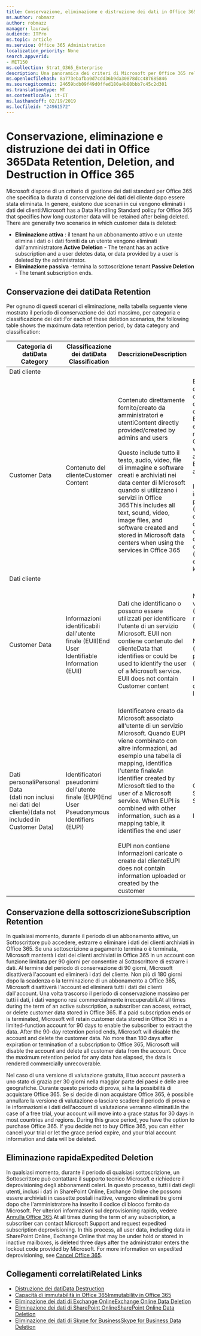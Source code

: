 ```yaml
---
title: Conservazione, eliminazione e distruzione dei dati in Office 365
ms.author: robmazz
author: robmazz
manager: laurawi
audience: ITPro
ms.topic: article
ms.service: Office 365 Administration
localization_priority: None
search.appverid:
- MET150
ms.collection: Strat_O365_Enterprise
description: Una panoramica dei criteri di Microsoft per Office 365 relativamente alla conservazione, all'eliminazione e alla distruzione dei dati.
ms.openlocfilehash: 8a773ebafba0d7cdd36b9da30878dcc487685846
ms.sourcegitcommit: 24659bdb09f49d0ffed180a4b80bbb7c45c2d301
ms.translationtype: MT
ms.contentlocale: it-IT
ms.lasthandoff: 02/19/2019
ms.locfileid: "24961572"
---
```

# <a name="data-retention-deletion-and-destruction-in-office-365"></a><span data-ttu-id="20ca6-103">Conservazione, eliminazione e distruzione dei dati in Office 365</span><span class="sxs-lookup"><span data-stu-id="20ca6-103">Data Retention, Deletion, and Destruction in Office 365</span></span>

<span data-ttu-id="20ca6-p101">Microsoft dispone di un criterio di gestione dei dati standard per Office 365 che specifica la durata di conservazione dei dati del cliente dopo essere stata eliminata. In genere, esistono due scenari in cui vengono eliminati i dati dei clienti:</span><span class="sxs-lookup"><span data-stu-id="20ca6-p101">Microsoft has a Data Handling Standard policy for Office 365 that specifies how long customer data will be retained after being deleted. There are generally two scenarios in which customer data is deleted:</span></span>

- <span data-ttu-id="20ca6-106">**Eliminazione attiva** : il tenant ha un abbonamento attivo e un utente elimina i dati o i dati forniti da un utente vengono eliminati dall'amministratore.</span><span class="sxs-lookup"><span data-stu-id="20ca6-106">**Active Deletion** - The tenant has an active subscription and a user deletes data, or data provided by a user is deleted by the administrator.</span></span>
- <span data-ttu-id="20ca6-107">**Eliminazione passiva** -termina la sottoscrizione tenant.</span><span class="sxs-lookup"><span data-stu-id="20ca6-107">**Passive Deletion** - The tenant subscription ends.</span></span>

## <a name="data-retention"></a><span data-ttu-id="20ca6-108">Conservazione dei dati</span><span class="sxs-lookup"><span data-stu-id="20ca6-108">Data Retention</span></span>

<span data-ttu-id="20ca6-109">Per ognuno di questi scenari di eliminazione, nella tabella seguente viene mostrato il periodo di conservazione dei dati massimo, per categoria e classificazione dei dati:</span><span class="sxs-lookup"><span data-stu-id="20ca6-109">For each of these deletion scenarios, the following table shows the maximum data retention period, by data category and classification:</span></span>

| <span data-ttu-id="20ca6-110">Categoria di dati</span><span class="sxs-lookup"><span data-stu-id="20ca6-110">Data Category</span></span> | <span data-ttu-id="20ca6-111">Classificazione dei dati</span><span class="sxs-lookup"><span data-stu-id="20ca6-111">Data Classification</span></span> | <span data-ttu-id="20ca6-112">Descrizione</span><span class="sxs-lookup"><span data-stu-id="20ca6-112">Description</span></span> | <span data-ttu-id="20ca6-113">Esempi</span><span class="sxs-lookup"><span data-stu-id="20ca6-113">Examples</span></span> | <span data-ttu-id="20ca6-114">Periodo di conservazione</span><span class="sxs-lookup"><span data-stu-id="20ca6-114">Retention Period</span></span> |
|-----------------|-----------------|-----------------|----------------------------------|-------------------------------|
| <span data-ttu-id="20ca6-115">Dati cliente
</span><span class="sxs-lookup"><span data-stu-id="20ca6-115">Customer Data</span></span> | <span data-ttu-id="20ca6-116">Contenuto del cliente</span><span class="sxs-lookup"><span data-stu-id="20ca6-116">Customer Content</span></span>| <span data-ttu-id="20ca6-117">Contenuto direttamente fornito/creato da amministratori e utenti</span><span class="sxs-lookup"><span data-stu-id="20ca6-117">Content directly provided/created by admins and users</span></span> <br><br> <span data-ttu-id="20ca6-118">Questo include tutto il testo, audio, video, file di immagine e software creati e archiviati nei data center di Microsoft quando si utilizzano i servizi in Office 365</span><span class="sxs-lookup"><span data-stu-id="20ca6-118">This includes all text, sound, video, image files, and software created and stored in Microsoft data centers when using the services in Office 365</span></span> | <span data-ttu-id="20ca6-119">Esempi delle applicazioni di Office 365 più comunemente utilizzate che consentono agli utenti di creare dati tra cui Word, Excel, PowerPoint, Outlook e OneNote</span><span class="sxs-lookup"><span data-stu-id="20ca6-119">Examples of the most commonly used Office 365 applications which allow users to author data include Word, Excel, PowerPoint, Outlook and OneNote</span></span> <br><br> <span data-ttu-id="20ca6-120">Il contenuto del cliente include anche i segreti di proprietà dei clienti/forniti (password, certificati, chiavi di crittografia, chiavi di archiviazione)</span><span class="sxs-lookup"><span data-stu-id="20ca6-120">Customer content also includes customer-owned/provided secrets (passwords, certificates, encryption keys, storage keys)</span></span> | <span data-ttu-id="20ca6-121">**Scenario di eliminazione attiva:** al massimo 30 giorni</span><span class="sxs-lookup"><span data-stu-id="20ca6-121">**Active Deletion Scenario:** at most 30 days</span></span> <br><br> <span data-ttu-id="20ca6-122">**Scenario di eliminazione passiva:** al massimo 180 giorni</span><span class="sxs-lookup"><span data-stu-id="20ca6-122">**Passive Deletion Scenario:** at most 180 days</span></span> |
| <span data-ttu-id="20ca6-123">Dati cliente
</span><span class="sxs-lookup"><span data-stu-id="20ca6-123">Customer Data</span></span> | <span data-ttu-id="20ca6-124">Informazioni identificabili dall'utente finale (EUII)</span><span class="sxs-lookup"><span data-stu-id="20ca6-124">End User Identifiable Information (EUII)</span></span> | <span data-ttu-id="20ca6-p102">Dati che identificano o possono essere utilizzati per identificare l'utente di un servizio Microsoft. EUII non contiene contenuto del cliente</span><span class="sxs-lookup"><span data-stu-id="20ca6-p102">Data that identifies or could be used to identify the user of a Microsoft service. EUII does not contain Customer content</span></span> | <span data-ttu-id="20ca6-127">Nome utente o nome visualizzato (dominio\nomeutente)</span><span class="sxs-lookup"><span data-stu-id="20ca6-127">User name or display name (DOMAIN\UserName)</span></span> <br><br> <span data-ttu-id="20ca6-128">Nome dell'entità utente (nome @ dominio)</span><span class="sxs-lookup"><span data-stu-id="20ca6-128">User principal name (name@domain)</span></span> <br><br>  <span data-ttu-id="20ca6-129">Indirizzi IP specifici dell'utente</span><span class="sxs-lookup"><span data-stu-id="20ca6-129">User-specific IP addresses</span></span> | <span data-ttu-id="20ca6-130">**Scenario di eliminazione attiva:** al massimo 180 giorni (solo un'azione di amministratore tenant)</span><span class="sxs-lookup"><span data-stu-id="20ca6-130">**Active Deletion Scenario:** at most 180 days (only a tenant administrator action)</span></span> <br><br> <span data-ttu-id="20ca6-131">**Scenario di eliminazione passiva:** al massimo 180 giorni</span><span class="sxs-lookup"><span data-stu-id="20ca6-131">**Passive Deletion Scenario:** at most 180 days</span></span> |
| <span data-ttu-id="20ca6-132">Dati personali</span><span class="sxs-lookup"><span data-stu-id="20ca6-132">Personal Data</span></span> <br> <span data-ttu-id="20ca6-133">(dati non inclusi nei dati del cliente)</span><span class="sxs-lookup"><span data-stu-id="20ca6-133">(data not included in Customer Data)</span></span> | <span data-ttu-id="20ca6-134">Identificatori pseudonimi dell'utente finale (EUPI)</span><span class="sxs-lookup"><span data-stu-id="20ca6-134">End User Pseudonymous Identifiers (EUPI)</span></span> | <span data-ttu-id="20ca6-p103">Identificatore creato da Microsoft associato all'utente di un servizio Microsoft. Quando EUPI viene combinato con altre informazioni, ad esempio una tabella di mapping, identifica l'utente finale</span><span class="sxs-lookup"><span data-stu-id="20ca6-p103">An identifier created by Microsoft tied to the user of a Microsoft service. When EUPI is combined with other information, such as a mapping table, it identifies the end user</span></span> <br><br> <span data-ttu-id="20ca6-137">EUPI non contiene informazioni caricate o create dal cliente</span><span class="sxs-lookup"><span data-stu-id="20ca6-137">EUPI does not contain information uploaded or created by the customer</span></span> | <span data-ttu-id="20ca6-138">GUID utente, PUID o SID</span><span class="sxs-lookup"><span data-stu-id="20ca6-138">User GUIDs, PUIDs, or SIDs</span></span> <br><br> <span data-ttu-id="20ca6-139">ID di sessione</span><span class="sxs-lookup"><span data-stu-id="20ca6-139">Session IDs</span></span> | <span data-ttu-id="20ca6-140">**Scenario di eliminazione attiva:** al massimo 30 giorni</span><span class="sxs-lookup"><span data-stu-id="20ca6-140">**Active Deletion Scenario:** at most 30 days</span></span> <br><br> <span data-ttu-id="20ca6-141">**Scenario di eliminazione passiva:** al massimo 180 giorni</span><span class="sxs-lookup"><span data-stu-id="20ca6-141">**Passive Deletion Scenario:** at most 180 days</span></span> |

## <a name="subscription-retention"></a><span data-ttu-id="20ca6-142">Conservazione della sottoscrizione</span><span class="sxs-lookup"><span data-stu-id="20ca6-142">Subscription Retention</span></span>

<span data-ttu-id="20ca6-p104">In qualsiasi momento, durante il periodo di un abbonamento attivo, un Sottoscrittore può accedere, estrarre o eliminare i dati dei clienti archiviati in Office 365. Se una sottoscrizione a pagamento termina o è terminata, Microsoft manterrà i dati dei clienti archiviati in Office 365 in un account con funzione limitata per 90 giorni per consentire al Sottoscrittore di estrarre i dati. Al termine del periodo di conservazione di 90 giorni, Microsoft disattiverà l'account ed eliminerà i dati del cliente. Non più di 180 giorni dopo la scadenza o la terminazione di un abbonamento a Office 365, Microsoft disattiverà l'account ed eliminerà tutti i dati dei clienti dall'account. Una volta trascorso il periodo di conservazione massimo per tutti i dati, i dati vengono resi commercialmente irrecuperabili.</span><span class="sxs-lookup"><span data-stu-id="20ca6-p104">At all times during the term of an active subscription, a subscriber can access, extract, or delete customer data stored in Office 365. If a paid subscription ends or is terminated, Microsoft will retain customer data stored in Office 365 in a limited-function account for 90 days to enable the subscriber to extract the data. After the 90-day retention period ends, Microsoft will disable the account and delete the customer data. No more than 180 days after expiration or termination of a subscription to Office 365, Microsoft will disable the account and delete all customer data from the account. Once the maximum retention period for any data has elapsed, the data is rendered commercially unrecoverable.</span></span>

<span data-ttu-id="20ca6-p105">Nel caso di una versione di valutazione gratuita, il tuo account passerà a uno stato di grazia per 30 giorni nella maggior parte dei paesi e delle aree geografiche. Durante questo periodo di prova, si ha la possibilità di acquistare Office 365. Se si decide di non acquistare Office 365, è possibile annullare la versione di valutazione o lasciare scadere il periodo di prova e le informazioni e i dati dell'account di valutazione verranno eliminati.</span><span class="sxs-lookup"><span data-stu-id="20ca6-p105">In the case of a free trial, your account will move into a grace status for 30 days in most countries and regions. During this grace period, you have the option to purchase Office 365. If you decide not to buy Office 365, you can either cancel your trial or let the grace period expire, and your trial account information and data will be deleted.</span></span>

## <a name="expedited-deletion"></a><span data-ttu-id="20ca6-151">Eliminazione rapida</span><span class="sxs-lookup"><span data-stu-id="20ca6-151">Expedited Deletion</span></span>
<span data-ttu-id="20ca6-p106">In qualsiasi momento, durante il periodo di qualsiasi sottoscrizione, un Sottoscrittore può contattare il supporto tecnico Microsoft e richiedere il deprovisioning degli abbonamenti celeri. In questo processo, tutti i dati degli utenti, inclusi i dati in SharePoint Online, Exchange Online che possono essere archiviati in cassette postali inattive, vengono eliminati tre giorni dopo che l'amministratore ha inserito il codice di blocco fornito da Microsoft. Per ulteriori informazioni sul deprovisioning rapido, vedere [Annulla Office 365](https://support.office.com/article/Cancel-Office-365-for-business-b1bc0bef-4608-4601-813a-cdd9f746709a).</span><span class="sxs-lookup"><span data-stu-id="20ca6-p106">At all times during the term of any subscription, a subscriber can contact Microsoft Support and request expedited subscription deprovisioning. In this process, all user data, including data in SharePoint Online, Exchange Online that may be under hold or stored in inactive mailboxes, is deleted three days after the administrator enters the lockout code provided by Microsoft. For more information on expedited deprovisioning, see [Cancel Office 365](https://support.office.com/article/Cancel-Office-365-for-business-b1bc0bef-4608-4601-813a-cdd9f746709a).</span></span>

## <a name="related-links"></a><span data-ttu-id="20ca6-155">Collegamenti correlati</span><span class="sxs-lookup"><span data-stu-id="20ca6-155">Related Links</span></span>
- [<span data-ttu-id="20ca6-156">Distruzione dei dati</span><span class="sxs-lookup"><span data-stu-id="20ca6-156">Data Destruction</span></span>](office-365-data-destruction.md)
- [<span data-ttu-id="20ca6-157">Capacità di immutabilità in Office 365</span><span class="sxs-lookup"><span data-stu-id="20ca6-157">Immutability in Office 365</span></span>](office-365-data-immutability.md)
- [<span data-ttu-id="20ca6-158">Eliminazione dei dati di Exchange Online</span><span class="sxs-lookup"><span data-stu-id="20ca6-158">Exchange Online Data Deletion</span></span>](office-365-exchange-online-data-deletion.md)
- [<span data-ttu-id="20ca6-159">Eliminazione dei dati di SharePoint Online</span><span class="sxs-lookup"><span data-stu-id="20ca6-159">SharePoint Online Data Deletion</span></span>](office-365-sharepoint-online-data-deletion.md)
- [<span data-ttu-id="20ca6-160">Eliminazione dei dati di Skype for Business</span><span class="sxs-lookup"><span data-stu-id="20ca6-160">Skype for Business Data Deletion</span></span>](office-365-skype-data-deletion.md)